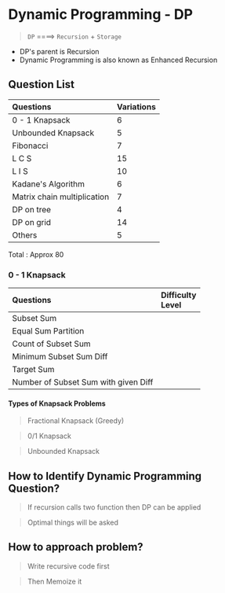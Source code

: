 # Dynamic Programming - DP #

> `DP` ====> `Recursion` + `Storage`

* DP's parent is Recursion
* Dynamic Programming is also known as Enhanced Recursion

## Question List ##

| Questions                   | Variations |
|:----------------------------|:-----------|
| 0 - 1 Knapsack              | 6          |
| Unbounded Knapsack          | 5          |
| Fibonacci                   | 7          |
| L C S                       | 15         |
| L I S                       | 10         |
| Kadane's Algorithm          | 6          |
| Matrix chain multiplication | 7          |
| DP on tree                  | 4          |
| DP on grid                  | 14         |
| Others                      | 5          |

Total : Approx 80

### 0 - 1 Knapsack ###
| Questions                            | Difficulty<br/>Level |
|:-------------------------------------|:---------------------|
| Subset Sum                           |                      |
| Equal Sum Partition                  |                      |
| Count of Subset Sum                  |                      |
| Minimum Subset Sum Diff              |                      |
| Target Sum                           |                      |
| Number of Subset Sum with given Diff |                      |

#### Types of Knapsack Problems ####
> Fractional Knapsack (Greedy)

> 0/1 Knapsack

> Unbounded Knapsack

## How to Identify Dynamic Programming Question? ##

> If recursion calls two function then DP can be applied 

> Optimal things will be asked

## How to approach problem? ##

> Write recursive code first

> Then Memoize it

